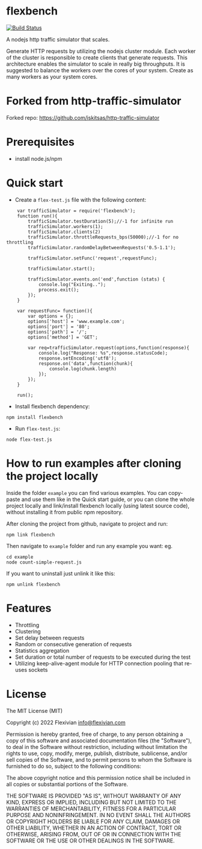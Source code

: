 flexbench
======================
[![Build Status](https://travis-ci.org/flexivian/flexbench.svg?branch=develop)](https://travis-ci.org/flexivian/flexbench)

A nodejs http traffic simulator that scales.

Generate HTTP requests by utilizing the nodejs cluster module. Each worker of the cluster is responsible to create clients that generate requests. This architecture enables the simulator to scale in really big throughputs. It is suggested to balance the workers over the cores of your system. Create as many workers as your system cores.

Forked from http-traffic-simulator
==================================
Forked repo: https://github.com/iskitsas/http-traffic-simulator

Prerequisites
=============
- install node.js/npm 


Quick start
===========

- Create a `flex-test.js` file with the following content:
```
    var trafficSimulator = require('flexbench');
    function run(){
        trafficSimulator.testDuration(5);//-1 for infinite run
        trafficSimulator.workers(1);
        trafficSimulator.clients(2)
        trafficSimulator.throttleRequests_bps(50000);//-1 for no throttling
        trafficSimulator.randomDelayBetweenRequests('0.5-1.1');

        trafficSimulator.setFunc('request',requestFunc);

        trafficSimulator.start();

        trafficSimulator.events.on('end',function (stats) {
            console.log("Exiting..");
            process.exit();
        });
    }

    var requestFunc= function(){
        var options = {};
        options['host'] = 'www.example.com';
        options['port'] = '80';
        options['path'] = '/';
        options['method'] = 'GET';

        var req=trafficSimulator.request(options,function(response){
            console.log("Response: %s",response.statusCode);
            response.setEncoding('utf8');
            response.on('data',function(chunk){
                console.log(chunk.length)
            });
        });
    }

    run();
```
- Install flexbench dependency:
```
npm install flexbench
```

- Run `flex-test.js`:
```
node flex-test.js
```

# How to run examples after cloning the project locally

Inside the folder `example` you can find various examples. You can copy-paste and use them like in the Quick start guide, or you can clone the whole project locally and link/install flexbench locally (using latest source code), without installing it from public npm repository.

After cloning the project from github, navigate to project and run:

```
npm link flexbench 
```

Then navigate to `example` folder and run any example you want:
eg.
```
cd example
node count-simple-request.js
```

If you want to uninstall just unlink it like this:
```
npm unlink flexbench
```

Features
========
* Throttling
* Clustering
* Set delay between requests
* Random or consecutive generation of requests
* Statistics aggregation
* Set duration or total number of requests to be executed during the test
* Utilizing keep-alive-agent module for HTTP connection pooling that re-uses sockets

License
=======
The MIT License (MIT)

Copyright (c) 2022 Flexivian info@flexivian.com

Permission is hereby granted, free of charge, to any person obtaining a copy
of this software and associated documentation files (the "Software"), to deal
in the Software without restriction, including without limitation the rights
to use, copy, modify, merge, publish, distribute, sublicense, and/or sell
copies of the Software, and to permit persons to whom the Software is
furnished to do so, subject to the following conditions:

The above copyright notice and this permission notice shall be included in
all copies or substantial portions of the Software.

THE SOFTWARE IS PROVIDED "AS IS", WITHOUT WARRANTY OF ANY KIND, EXPRESS OR
IMPLIED, INCLUDING BUT NOT LIMITED TO THE WARRANTIES OF MERCHANTABILITY,
FITNESS FOR A PARTICULAR PURPOSE AND NONINFRINGEMENT. IN NO EVENT SHALL THE
AUTHORS OR COPYRIGHT HOLDERS BE LIABLE FOR ANY CLAIM, DAMAGES OR OTHER
LIABILITY, WHETHER IN AN ACTION OF CONTRACT, TORT OR OTHERWISE, ARISING FROM,
OUT OF OR IN CONNECTION WITH THE SOFTWARE OR THE USE OR OTHER DEALINGS IN
THE SOFTWARE.
